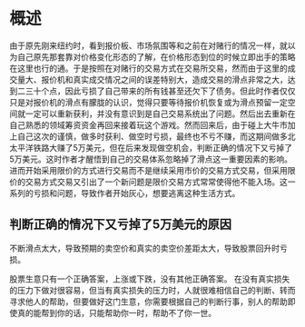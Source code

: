 # 概述
由于原先刚来纽约时，看到报价板、市场氛围等和之前在对赌行的情况一样，就以为自己原先那套靠对价格变化形态的了解，在价格形态到位的时候立即出手的策略在这里也行的通。于是按照在对赌行的交易方式在交易所交易，然而由于这里的成交量大、报价机和真实成交情况之间的误差特别大，造成交易的滑点非常之大，达到二三十个点，因此亏损了自己带来的所有钱甚至还欠下了债务。但此时作者仅仅只是对报价机的滑点有朦胧的认识，觉得只要等待报价机恢复或为滑点预留一定空间就一定可以重新获利，并没有意识到是自己交易系统出了问题。然后出去重新在自己熟悉的领域筹资资金再回来接着玩这个游戏。然而回来后，由于碰上大牛市加上自己这次的谨慎，做多时获利、做空时亏损，最终也不亏不赚，而这期间做多北太平洋铁路大赚了5万美元，但在后来发现做空机会，判断正确的情况下又亏掉了5万美元。这时作者才醒悟到自己的交易体系忽略掉了滑点这一重要因素的影响。进而开始采用限价的方式进行交易而不是继续采用市价的交易方式交易，但采用限价的交易方式交易又引出了一个新问题是限价交易方式常常使得他不能入场。这一系列的亏损和问题，导致作者开始灰心，想要逃离这种生活方式。

## 判断正确的情况下又亏掉了5万美元的原因
不断滑点太大，导致预期的卖空价和真实的卖空价差距太大，导致股票回升时亏损。


股票生意只有一个正确答案，上涨或下跌，没有其他正确答案。
在没有真实损失的压力下做对很容易，但当有真实损失的压力时，人就很难相信自己的判断、转而寻求他人的帮助，但要做好这门生意，你需要根据自己的判断行事，别人的帮助即使真的能帮到你的话，只能帮助你一时，帮助不了你一世。
